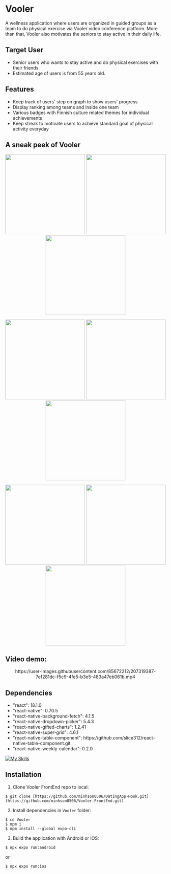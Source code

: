 # Vooler
A wellness application where users are organized in guided groups as a team to do physical exercise via Vooler 
video conference platform. More than that, Vooler also motivates the seniors to stay active in their daily life.

## Target User
- Senior users who wants to stay active and do physical exercises with their friends.
- Estimated age of users is from 55 years old.

## Features
<ul>
  <li> Keep track of users' step on graph to show users' progress
  <li> Display ranking among teams and inside one team
  <li> Various badges with Finnish culture related themes for individual achievements
  <li> Keep streak to motivate users to achieve standard goal of physical activity everyday
</ul>
  
## A sneak peek of Vooler
<p align="center">
  <img src="https://user-images.githubusercontent.com/85672212/207317922-02b56f87-8911-430e-9916-f0455d1d1858.png" width="250"> 
  <img src="https://user-images.githubusercontent.com/85672212/207317969-4c96cb1f-6400-48a4-a8c4-4c3156d254ae.png" width="250"> 
  <img src="https://user-images.githubusercontent.com/85672212/207318121-3d13bd54-604d-46da-a29a-bf1adc7055e6.png" width="250">
</p> 
<p align="center">
  <img src="https://user-images.githubusercontent.com/85672212/207318202-fb57ca72-c6eb-4acc-9e63-17ce1193b558.png" width="250"> 
  <img src="https://user-images.githubusercontent.com/85672212/207318254-93818a68-9a74-4e2b-bbf4-18b863bd2555.png" width="250"> 
  <img src="https://user-images.githubusercontent.com/85672212/207318334-8ce10a30-805c-4aeb-b935-623713650cfe.png" width="250">
</p> 
<p align="center"> 
  <img src="https://user-images.githubusercontent.com/85672212/207318384-1d47920b-ad67-4407-bb1d-1c3e682dddf8.png" width="250"> 
  <img src="https://user-images.githubusercontent.com/85672212/207318402-e75115a0-fd38-49f1-8daa-2fca87b9743d.png" width="250">  
  <img src="https://user-images.githubusercontent.com/85672212/207318402-e75115a0-fd38-49f1-8daa-2fca87b9743d.png" width="250">

</p> 

## Video demo: 
<p align="center">https://user-images.githubusercontent.com/85672212/207319387-7ef281dc-f5c9-4fe5-b3e5-483a47eb061b.mp4</p>

## Dependencies
<ul>
   <li> "react": 18.1.0
   <li>"react-native": 0.70.5
   <li>"react-native-background-fetch": 4.1.5
   <li>"react-native-dropdown-picker": 5.4.3
   <li>"react-native-gifted-charts": 1.2.41
   <li>"react-native-super-grid": 4.6.1
   <li>"react-native-table-component": https://github.com/slice312/react-native-table-component.git,
   <li>"react-native-weekly-calendar": 0.2.0
</ul>

[![My Skills](https://skills.thijs.gg/icons?i=javascript,java,swift,nodejs,figma&theme=light)](https://skills.thijs.gg)

## Installation
1. Clone Vooler FrontEnd repo to local:
```
$ git clone [https://github.com/minhson0506/DatingApp-Hook.git](https://github.com/minhson0506/Vooler-FrontEnd.git)
```
2. Install dependencies in `Vooler` folder:
```
$ cd Vooler
$ npm i
$ npm install --global expo-cli
```
3. Build the application with Android or IOS:
```
$ npx expo run:android
```
or
```
$ npx expo run:ios
```

